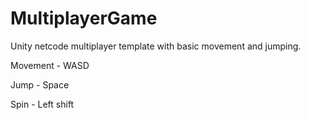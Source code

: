 # MultiplayerGame

Unity netcode multiplayer template with basic movement and jumping.


Movement - WASD

Jump - Space

Spin - Left shift

